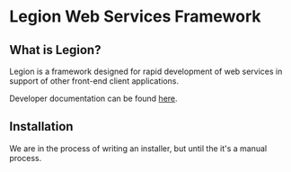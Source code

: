 # Legion Web Services Framework

## What is Legion?
Legion is a framework designed for rapid development of web services in support of other front-end client applications.

Developer documentation can be found [here](http://opensource.dartmouth-hitchcock.org/Legion/DeveloperDocumentation).

## Installation
We are in the process of writing an installer, but until the it's a manual process.
